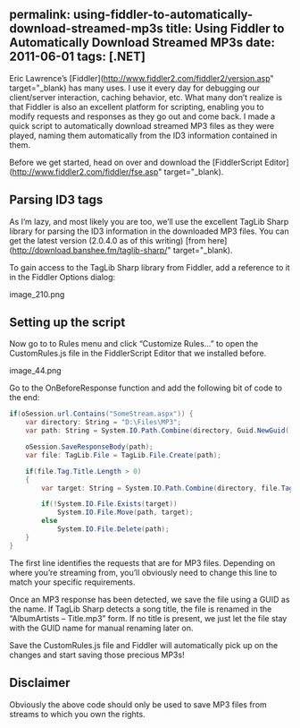 permalink: using-fiddler-to-automatically-download-streamed-mp3s
title: Using Fiddler to Automatically Download Streamed MP3s
date: 2011-06-01
tags: [.NET]
---
Eric Lawrence’s [Fiddler](http://www.fiddler2.com/fiddler2/version.asp" target="_blank) has many uses. I use it every day for debugging our client/server interaction, caching behavior, etc. What many don’t realize is that Fiddler is also an excellent platform for scripting, enabling you to modify requests and responses as they go out and come back. I made a quick script to automatically download streamed MP3 files as they were played, naming them automatically from the ID3 information contained in them.

<!-- more -->

Before we get started, head on over and download the [FiddlerScript Editor](http://www.fiddler2.com/fiddler/fse.asp" target="_blank).

## Parsing ID3 tags

As I’m lazy, and most likely you are too, we’ll use the excellent TagLib Sharp library for parsing the ID3 information in the downloaded MP3 files. You can get the latest version (2.0.4.0 as of this writing) [from here](http://download.banshee.fm/taglib-sharp/" target="_blank).

To gain access to the TagLib Sharp library from Fiddler, add a reference to it in the Fiddler Options dialog:

image_210.png

## Setting up the script

Now go to to Rules menu and click “Customize Rules…” to open the CustomRules.js file in the FiddlerScript Editor that we installed before.

image_44.png

Go to the OnBeforeResponse function and add the following bit of code to the end:

```csharp
if(oSession.url.Contains("SomeStream.aspx")) {
	var directory: String = "D:\Files\MP3";
	var path: String = System.IO.Path.Combine(directory, Guid.NewGuid() + ".mp3");

	oSession.SaveResponseBody(path);
	var file: TagLib.File = TagLib.File.Create(path);

	if(file.Tag.Title.Length > 0)
	{
		var target: String = System.IO.Path.Combine(directory, file.Tag.AlbumArtists + " - " + file.Tag.Title + ".mp3");

		if(!System.IO.File.Exists(target))
			System.IO.File.Move(path, target);
		else
			System.IO.File.Delete(path);
	}
}
```

The first line identifies the requests that are for MP3 files. Depending on where you’re streaming from, you’ll obviously need to change this line to match your specific requirements.

Once an MP3 response has been detected, we save the file using a GUID as the name. If TagLib Sharp detects a song title, the file is renamed in the “AlbumArtists – Title.mp3” form. If no title is present, we just let the file stay with the GUID name for manual renaming later on.

Save the CustomRules.js file and Fiddler will automatically pick up on the changes and start saving those precious MP3s!

## Disclaimer

Obviously the above code should only be used to save MP3 files from streams to which you own the rights.
